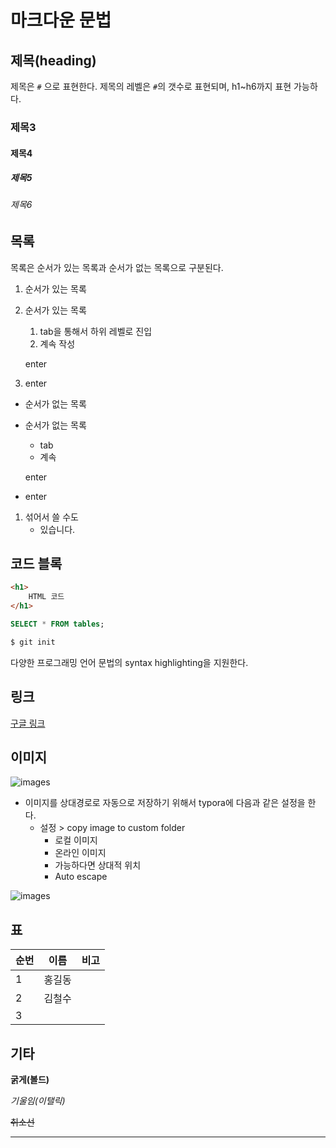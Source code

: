 # 마크다운 문법

## 제목(heading)

제목은 `#` 으로 표현한다. 제목의 레벨은 `#`의 갯수로 표현되며, h1~h6까지 표현 가능하다.

### 제목3

#### 제목4

##### 제목5

###### 제목6

## 목록

목록은 순서가 있는 목록과 순서가 없는 목록으로 구분된다.

1. 순서가 있는 목록

2. 순서가 있는 목록

   1. tab을 통해서 하위 레벨로 진입
   2. 계속 작성

   enter

3. enter

* 순서가 없는 목록

* 순서가 없는 목록

  * tab
  * 계속

  enter

* enter

1. 섞어서 쓸 수도 
   * 있습니다.

## 코드 블록

```html
<h1>
    HTML 코드
</h1>
```

```sql
SELECT * FROM tables;
```

```bash
$ git init
```

다양한 프로그래밍 언어 문법의 syntax highlighting을 지원한다. 

## 링크

[구글 링크](https://google.com)

## 이미지

![images](C:\Users\i\Desktop\images.png)

* 이미지를 상대경로로 자동으로 저장하기 위해서 typora에 다음과 같은 설정을 한다.
  * 설정 > copy image to custom folder
    * 로컬 이미지
    * 온라인 이미지
    * 가능하다면 상대적 위치
    * Auto escape

![images](md-images/images-1600309456957.png)

## 표

| 순번 | 이름   | 비고 |
| ---- | ------ | ---- |
| 1    | 홍길동 |      |
| 2    | 김철수 |      |
| 3    |        |      |

## 기타

**굵게(볼드)**

*기울임(이탤릭)*

~~취소선~~ 

---








